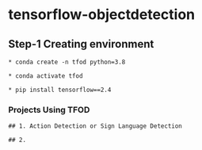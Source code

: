 # tensorflow-objectdetection

## Step-1 Creating environment
    * conda create -n tfod python=3.8
  
    * conda activate tfod
  
    * pip install tensorflow==2.4


### Projects Using TFOD
    ## 1. Action Detection or Sign Language Detection
    
    ## 2. 
